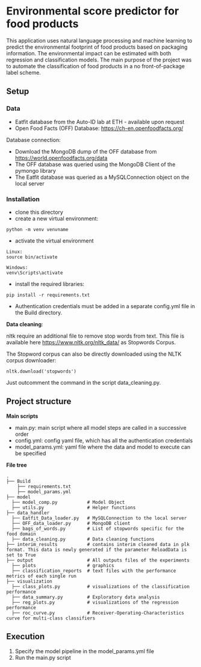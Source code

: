 # Environmental score predictor for food products

This application uses natural language processing and machine learning to predict the environmental footprint of food products based on packaging information. The environmental impact can be estimated with both regression and classification models. The main purpose of the project was to automate the classification of food products in a no front-of-package label scheme.

## Setup
### Data
- Eatfit database from the Auto-ID lab at ETH - available upon request
- Open Food Facts (OFF) Database: https://ch-en.openfoodfacts.org/

Database connection:
- Download the MongoDB dump of the OFF database from https://world.openfoodfacts.org/data
- The OFF database was queried using the MongoDB Client of the pymongo library
- The Eatfit database was queried as a MySQLConnection object on the local server

### Installation
- clone this directory
- create a new virtual environment:
```
python -m venv venvname
```
- activate the virtual environment
```
Linux:
source bin/activate 

Windows:
venv\Scripts\activate
```
- install the required libraries:
```
pip install -r requirements.txt
```
- Authentication credentials must be added in a separate config.yml file in the Build directory.

**Data cleaning**:

nltk require an additional file to remove stop words from text. This file is available here https://www.nltk.org/nltk_data/ as Stopwords Corpus.

The Stopword corpus can also be directly downloaded using the NLTK corpus downloader:
```
nltk.download('stopwords')
``` 
Just outcomment the command in the script data_cleaning.py. 

## Project structure

**Main scripts**
- main.py: main script where all model steps are called in a successive order
- config.yml: config yaml file, which has all the authentication credentials
- model_params.yml: yaml file where the data and model to execute can be specified

**File tree**
```
.
├── Build
    ├── requirements.txt
    ├── model_params.yml
├── model
  ├── model_comp.py           # Model Object
  ├── utils.py                # Helper functions
├── data_handler     
  ├── Eatfit_Data_loader.py   # MySQLConnection to the local server
  ├── OFF_data_loader.py      # MongoDB client
  ├── bags_of_words.py        # List of stopwords specific for the food domain
  ├── data_cleaning.py        # Data cleaning functions
├── interim_results           # contains interim cleaned data in plk format. This data is newly generated if the parameter ReloadData is set to True
├── output                    # All outputs files of the experiments 
  ├── plots                   # graphics
  ├── classification_reports  # text files with the performance metrics of each single run
├── visualization
  ├── class_plots.py          # visualizations of the classification performance
  ├── data_summary.py         # Exploratory data analysis
  ├── reg_plots.py            # visualizations of the regression performance
  ├── roc_curve.py            # Receiver-Operating-Characteristics curve for multi-class classifiers

```

## Execution
1. Specify the model pipeline in the model_params.yml file
2. Run the main.py script


